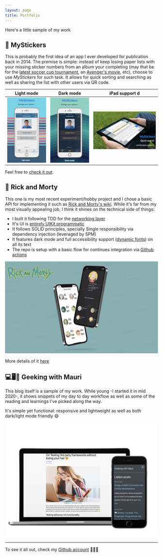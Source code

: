 ```yaml
---
layout: page
title: Portfolio
---
```

[light]: /assets/portfolio/MyStickers/light.jpg
[dark]: /assets/portfolio/MyStickers/dark.jpg
[iPad]: /assets/portfolio/MyStickers/iPad.jpg
[RickAndMortyImage]: /assets/portfolio/RickAndMorty/RickAndMorty.jpg
[blogImage]: /assets/portfolio/Blog/cover.png

[stickers]: https://apps.apple.com/us/app/mystickers/id884352968
[avengers]: https://collectibles.panini.co.uk/editorial/road-to-avengers-endgame-sticker-collection.html
[soccer]: http://collectibles.panini.uy/editorial/album-conmebol-copa-america-2021-preview.html
[wikis]: https://rickandmortyapi.com
[network]: https://github.com/mchirino89/MauriNet
[spmUI]: https://github.com/mchirino89/MauriKit
[rickAndMorty]: https://github.com/mchirino89/RickAndMorty
[dynamic]: https://developer.apple.com/design/human-interface-guidelines/ios/visual-design/typography/
[ci]: https://github.com/features/actions
[RMRepo]: https://github.com/mchirino89/RickAndMorty
[blog]: asset


Here's a little sample of my work

## 📱 MyStickers

This is probably the first idea of an app I ever developed for publication back in 2014. The premise is simple: instead of keep losing paper lists with your missing sticker numbers from an album your completing (may that be for the [latest soccer cup tournament][soccer], an [Avenger's movie][avengers], etc), choose to use _MyStickers_ for such task. It allows for quick sorting and searching as well as sharing the list with other users via QR code.

| Light mode           | Dark mode          | iPad support             d |
|----------------------|--------------------|--------------------------|
| ![light mode][light] | ![Dark mode][dark] | ![iPad support][iPad]    |

Feel free to [check it out][stickers].

## 📱 Rick and Morty

This one is my most recent experiment/hobby project and I chose a basic API for implementing it such as [Rick and Morty's wiki][wikis]. While it's far from my most visually appealing job, I think it shines on the technical side of things:

- I built it following TDD for the [networking layer][network]
- It's UI is [entirely UIKit programmatic][spmUI] 
- It follows SOLID principles, specially Single responsibility via dependency injection (leveraged by SPM)
- It features dark mode and full accessibility support ([dynamic fonts][dynamic]) on all its text
- The repo is setup with a basic flow for continues integration via [Github actions][ci]

![Rick and Morty][RickAndMortyImage]

More details of it [here][RMRepo]

## 💻🖥📱 Geeking with Mauri

This blog itself is a sample of my work. While young -I started it in mid 2020-, it shows snippets of my day to day workflow as well as some of the reading and learnings I've picked along the way.

It's simple yet functional: responsive and lightweight as well as both dark/light mode friendly 😄

![blog cover][blogImage]

---

To see it all out, check my [Github account](https://github.com/mchirino89) 👨🏽‍💻